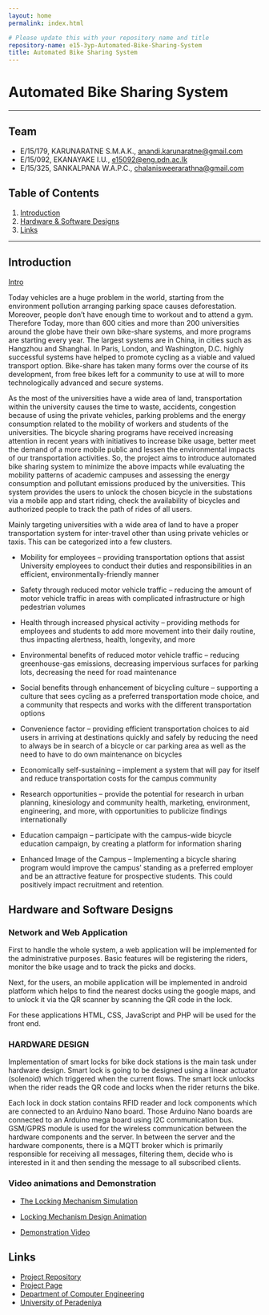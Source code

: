 ```yaml
---
layout: home
permalink: index.html

# Please update this with your repository name and title
repository-name: e15-3yp-Automated-Bike-Sharing-System
title: Automated Bike Sharing System
---
```


[comment]: # "This is the standard layout for the project, but you can clean this and use your own template"

# Automated Bike Sharing System

---

## Team
-  E/15/179, KARUNARATNE S.M.A.K., [anandi.karunaratne@gmail.com](mailto:anandi.karunaratne@gmail.com)
-  E/15/092, EKANAYAKE I.U., [e15092@eng.pdn.ac.lk](mailto:e15092@eng.pdn.ac.lk)
-  E/15/325, SANKALPANA W.A.P.C., [chalanisweerarathna@gmail.com](mailto:chalanisweerarathna@gmail.com)

## Table of Contents
1. [Introduction](#introduction)
2. [Hardware & Software Designs](#hardware-and-software-designs)
3. [Links](#links)

---

## Introduction  

[Intro](https://youtu.be/jAxNeGySm2U)  



Today vehicles are a huge problem in the world, starting from the environment pollution arranging parking space causes deforestation. Moreover, people don’t have enough time to workout and to attend a gym. Therefore Today, more than 600 cities and more than 200 universities around the globe have their own bike-share systems, and more programs are starting every year. The largest systems are in China, in cities such as Hangzhou and Shanghai. In Paris, London, and Washington, D.C. highly successful systems have helped to promote cycling as a viable and valued transport option. Bike-share has taken many forms over the course of its development, from free bikes left for a community to use at will to more technologically advanced and secure systems.

As the most of the universities have a wide area of land, transportation within the university causes the time to waste, accidents, congestion because of using the private vehicles, parking problems and the energy consumption related to the mobility of workers and students of the universities. The bicycle sharing programs have received increasing attention in recent years with initiatives to increase bike usage, better meet the demand of a more mobile public and lessen the environmental impacts of our transportation activities. So, the project aims to introduce automated bike sharing system to minimize the above impacts while evaluating the mobility patterns of academic campuses and assessing the energy consumption and pollutant emissions produced by the universities. This system provides the users to unlock the chosen bicycle in the substations via a mobile app and start riding, check the availability of bicycles and authorized people to track the path of rides of all users.

 

Mainly targeting universities with a wide area of land to have a proper transportation system for inter-travel other than using private vehicles or taxis. This can be categorized into a few clusters.

- Mobility for employees – providing transportation options that assist University employees to conduct their duties and responsibilities in an efficient, environmentally-friendly manner
- Safety through reduced motor vehicle traffic – reducing the amount of motor vehicle traffic in areas with complicated infrastructure or high pedestrian volumes
- Health through increased physical activity – providing methods for employees and students to add more movement into their daily routine, thus impacting alertness, health, longevity, and more
- Environmental benefits of reduced motor vehicle traffic – reducing greenhouse-gas emissions, decreasing impervious surfaces for parking lots, decreasing the need for road maintenance 
- Social benefits through enhancement of bicycling culture – supporting a culture that sees cycling as a preferred transportation mode choice, and a community that respects and works with the different transportation options
- Convenience factor – providing efficient transportation choices to aid users in arriving at destinations quickly and safely by reducing the need to always be in search of a bicycle or car parking area as well as the need to have to do own maintenance on bicycles
- Economically self-sustaining – implement a system that will pay for itself and reduce transportation costs for the campus community
 

- Research opportunities – provide the potential for research in urban planning, kinesiology and community health, marketing, environment, engineering, and more, with opportunities to publicize findings internationally 
- Education campaign – participate with the campus-wide bicycle education campaign, by creating a platform for information sharing
- Enhanced Image of the Campus – Implementing a bicycle sharing program would improve the campus’ standing as a preferred employer and be an attractive feature for prospective students. This could positively impact recruitment and retention.


## Hardware and Software Designs

### Network and Web Application  

First to handle the whole system, a web application will be implemented for the administrative purposes. Basic features will be registering the riders, monitor the bike usage and to track the picks and docks.

Next, for the users, an mobile application will be implemented in android platform which helps to find the nearest docks using the google maps, and to unlock it via the QR scanner by scanning the QR code in the lock.

For these applications HTML, CSS, JavaScript and PHP will be used for the front end.  

### HARDWARE DESIGN  

Implementation of smart locks for bike dock stations is the main task under hardware design. Smart lock is going to be designed using a linear actuator (solenoid) which triggered when the current flows. The smart lock unlocks when the rider reads the QR code and locks when the rider returns the bike.

Each lock in dock station contains RFID reader and lock components which are connected to an Arduino Nano board. Those Arduino Nano boards are connected to an Arduino mega board using I2C communication bus. GSM/GPRS module is used for the wireless communication between the hardware components and the server. In between the server and the hardware components, there is a MQTT broker which is primarily responsible for receiving all messages, filtering them, decide who is interested in it and then sending the message to all subscribed clients.  

### Video animations and Demonstration

- [The Locking Mechanism Simulation](https://youtu.be/phcyKz8i7iQ)  

- [Locking Mechanism Design Animation](https://youtu.be/VSDKW8W9EvU)  

- [Demonstration Video](https://youtu.be/fSkReVzAp0A)





## Links

- <a href = "https://github.com/cepdnaclk/e15-3yp-Automated-Bike-Sharing-System" target = "_blank"> Project Repository </a>
- <a href = "https://cepdnaclk.github.io/e15-3yp-Automated-Bike-Sharing-System/" target = "_blank">Project Page</a>
- <a href = "http://www.ce.pdn.ac.lk/" target = "_blank">Department of Computer Engineering</a>
- <a href = "https://eng.pdn.ac.lk/" target = "_blank">University of Peradeniya</a>


[//]: # (Please refer this to learn more about Markdown syntax)
[//]: # (https://github.com/adam-p/markdown-here/wiki/Markdown-Cheatsheet)
